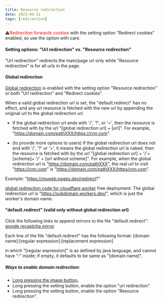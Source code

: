 ```yaml
---
title: Resource redirection
date: 2023-04-11
tags: [redirection]
---
```

⚠️<span style="color:red">Redirection forwards cookies</span> with the setting option "Redirect cookies" enabled, so use the option with care.

#### Setting options: "Url redirection" vs. "Resource redirection"
"Url redirection" redirects the main/page url only while "Resource redirection" is for all urls in the page.

#### Global redirection
<a href="i:60/data/data/info.torapp.uweb/files/config.html:https://jamesfengcao.codeberg.page/en/searchurl/config.html">Global redirection</a> is enabled with the setting option "Resource redirection" or both "Url redirection" and "Redirect cookies".

When a valid global redirection url is set, the "default.redirect" has no effect, and any url resource is fetched with the new url by appending the original url to the global redirection url.

- If the global redirection url ends with '/', '?', or '=', then the resource is fetched with by the url "[global redirection url] + [url]". For example, "https://domain.com/pathXXX/https://cnn.com".

- (to provide more options to users) If the global redirection url does not end with '/', '?' or '=', it means the global redirection url is naked. then the resource is fetched with by the url "[global redirection url] + '/'+ [scheme]+ '/' + [url without scheme]". For example, when the global redirection url is "https://domain.com/pathXXX", the real url to visit "https://cnn.com" is "https://domain.com/pathXXX/https/cnn.com".

Example: "https://muweb.pages.dev/redirect?"

[global redirection code for cloudflare worker](searchurl/cloudflare/redirect.js) free deployment: The global redirection url is "https://subdomain.workers.dev/", which is just the worker's domain name.

#### "default.redirect" (valid only without global redirection url)
Click the following links to append mirrors to the file "default.redirect":
<a target="_self" href="i:0gdefault.redirect:../../zh/searchurl/txt/redirect.cfg">google recaptcha mirror</a>

Each line of the file "default.redirect" has the following format:
[domain name]:[regular expression]:[replacement expression]

in which "[regular expression]" is as defined by java language, and cannot have ":" inside; if empty, it defaults to be same as "[domain name]".

##### Ways to enable domain redirection:
- [Long pressing the image button](../urls/index.html#)。
- Long pressing the setting button, enable the option "url redirection".
- Long pressing the setting button, enable the option "Resource redirection".

